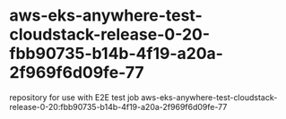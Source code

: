 # aws-eks-anywhere-test-cloudstack-release-0-20-fbb90735-b14b-4f19-a20a-2f969f6d09fe-77
repository for use with E2E test job aws-eks-anywhere-test-cloudstack-release-0-20:fbb90735-b14b-4f19-a20a-2f969f6d09fe-77
